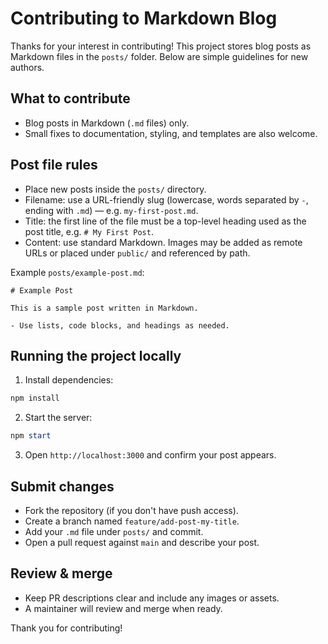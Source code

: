 # Contributing to Markdown Blog

Thanks for your interest in contributing! This project stores blog posts as Markdown files in the `posts/` folder. Below are simple guidelines for new authors.

## What to contribute
- Blog posts in Markdown (`.md` files) only.
- Small fixes to documentation, styling, and templates are also welcome.

## Post file rules
- Place new posts inside the `posts/` directory.
- Filename: use a URL-friendly slug (lowercase, words separated by `-`, ending with `.md`) — e.g. `my-first-post.md`.
- Title: the first line of the file must be a top-level heading used as the post title, e.g. `# My First Post`.
- Content: use standard Markdown. Images may be added as remote URLs or placed under `public/` and referenced by path.

Example `posts/example-post.md`:

```
# Example Post

This is a sample post written in Markdown.

- Use lists, code blocks, and headings as needed.
```

## Running the project locally
1. Install dependencies:

```powershell
npm install
```

2. Start the server:

```powershell
npm start
```

3. Open `http://localhost:3000` and confirm your post appears.

## Submit changes
- Fork the repository (if you don't have push access).
- Create a branch named `feature/add-post-my-title`.
- Add your `.md` file under `posts/` and commit.
- Open a pull request against `main` and describe your post.

## Review & merge
- Keep PR descriptions clear and include any images or assets.
- A maintainer will review and merge when ready.

Thank you for contributing!
